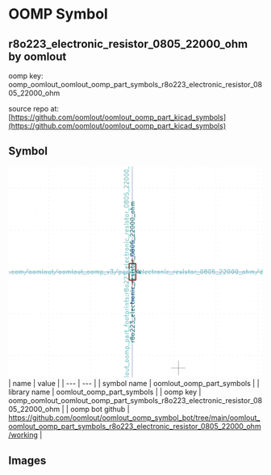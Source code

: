 # OOMP Symbol  
## r8o223_electronic_resistor_0805_22000_ohm  by oomlout  
  
oomp key: oomp_oomlout_oomlout_oomp_part_symbols_r8o223_electronic_resistor_0805_22000_ohm  
  
source repo at: [https://github.com/oomlout/oomlout_oomp_part_kicad_symbols](https://github.com/oomlout/oomlout_oomp_part_kicad_symbols)  
## Symbol  
  
[![working.png](working_600.png)](working.png)  
| name | value | 
| --- | --- | 
| symbol name | oomlout_oomp_part_symbols | 
| library name | oomlout_oomp_part_symbols | 
| oomp key | oomp_oomlout_oomlout_oomp_part_symbols_r8o223_electronic_resistor_0805_22000_ohm | 
| oomp bot github | https://github.com/oomlout/oomlout_oomp_symbol_bot/tree/main/oomlout_oomlout_oomp_part_symbols_r8o223_electronic_resistor_0805_22000_ohm/working | 
## Images  
